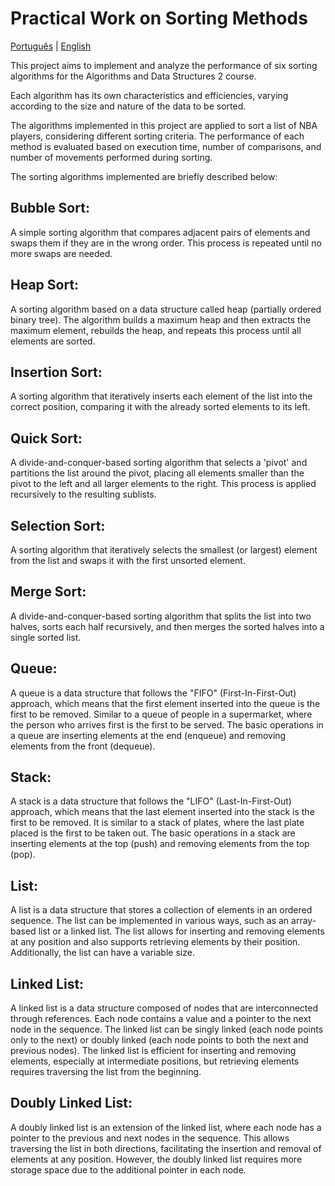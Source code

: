 # Practical Work on Sorting Methods

[Português](README.md) | [English](README_EN.md)

This project aims to implement and analyze the performance of six sorting algorithms for the Algorithms and Data Structures 2 course.

Each algorithm has its own characteristics and efficiencies, varying according to the size and nature of the data to be sorted.

The algorithms implemented in this project are applied to sort a list of NBA players, considering different sorting criteria. The performance of each method is evaluated based on execution time, number of comparisons, and number of movements performed during sorting.

The sorting algorithms implemented are briefly described below:

## Bubble Sort:
A simple sorting algorithm that compares adjacent pairs of elements and swaps them if they are in the wrong order. This process is repeated until no more swaps are needed.

## Heap Sort:
A sorting algorithm based on a data structure called heap (partially ordered binary tree). The algorithm builds a maximum heap and then extracts the maximum element, rebuilds the heap, and repeats this process until all elements are sorted.

## Insertion Sort:
A sorting algorithm that iteratively inserts each element of the list into the correct position, comparing it with the already sorted elements to its left.

## Quick Sort:
A divide-and-conquer-based sorting algorithm that selects a 'pivot' and partitions the list around the pivot, placing all elements smaller than the pivot to the left and all larger elements to the right. This process is applied recursively to the resulting sublists.

## Selection Sort:
A sorting algorithm that iteratively selects the smallest (or largest) element from the list and swaps it with the first unsorted element.

## Merge Sort:
A divide-and-conquer-based sorting algorithm that splits the list into two halves, sorts each half recursively, and then merges the sorted halves into a single sorted list.

## Queue:
A queue is a data structure that follows the "FIFO" (First-In-First-Out) approach, which means that the first element inserted into the queue is the first to be removed. Similar to a queue of people in a supermarket, where the person who arrives first is the first to be served. The basic operations in a queue are inserting elements at the end (enqueue) and removing elements from the front (dequeue).

## Stack:
A stack is a data structure that follows the "LIFO" (Last-In-First-Out) approach, which means that the last element inserted into the stack is the first to be removed. It is similar to a stack of plates, where the last plate placed is the first to be taken out. The basic operations in a stack are inserting elements at the top (push) and removing elements from the top (pop).

## List:
A list is a data structure that stores a collection of elements in an ordered sequence. The list can be implemented in various ways, such as an array-based list or a linked list. The list allows for inserting and removing elements at any position and also supports retrieving elements by their position. Additionally, the list can have a variable size.

## Linked List:
A linked list is a data structure composed of nodes that are interconnected through references. Each node contains a value and a pointer to the next node in the sequence. The linked list can be singly linked (each node points only to the next) or doubly linked (each node points to both the next and previous nodes). The linked list is efficient for inserting and removing elements, especially at intermediate positions, but retrieving elements requires traversing the list from the beginning.

## Doubly Linked List:
A doubly linked list is an extension of the linked list, where each node has a pointer to the previous and next nodes in the sequence. This allows traversing the list in both directions, facilitating the insertion and removal of elements at any position. However, the doubly linked list requires more storage space due to the additional pointer in each node.
